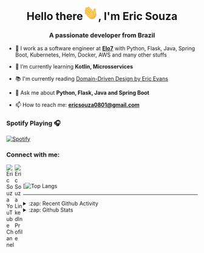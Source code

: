 <h1 align="center">Hello there<img src="https://raw.githubusercontent.com/ABSphreak/ABSphreak/master/gifs/Hi.gif" width="40px" />, I'm Eric Souza</h1>
<h3 align="center">A passionate developer from Brazil</h3>

- 🔭 I work as a software engineer at [**Elo7**](https://www.elo7.com) with Python, Flask, Java, Spring Boot, Kubernetes, Helm, Docker, AWS and many other stuffs

- 🌱 I’m currently learning **Kotlin, Microsservices**

- 📚 I'm currently reading [Domain-Driven Design by Eric Evans](https://www.amazon.com/Domain-Driven-Design-Tackling-Complexity-Software/dp/0321125215/)

- 💬 Ask me about **Python, Flask, Java and Spring Boot**

- 📫 How to reach me: **ericsouza0801@gmail.com**

### Spotify Playing 🎧
[![Spotify](https://spotify-playing.ericsouza.vercel.app/api/spotify)](https://open.spotify.com/user/ryseric)

### Connect with me:

[<img align="left" alt="Eric Souza YouTube Channel" width="22px" src="https://cdn.jsdelivr.net/npm/simple-icons@v3/icons/youtube.svg" />][youtube]
[<img align="left" alt="Eric Souza LinkedIn Profile" width="22px" src="https://cdn.jsdelivr.net/npm/simple-icons@v3/icons/linkedin.svg" />][linkedin]

<br />
<br />

[![Top Langs](https://github-readme-stats.vercel.app/api/top-langs/?username=ericsouza&theme=radical&hide=PlpgSQL,tsql,css,jupyter%20notebook,html)

---
<details>
    <summary>:zap: Recent Github Activity</summary>

<!--START_SECTION:activity-->
1. 🎉 Merged PR [#1](https://github.com/ericsouza/ufabc-csm/pull/1) in [ericsouza/ufabc-csm](https://github.com/ericsouza/ufabc-csm)
2. 💪 Opened PR [#1](https://github.com/ericsouza/ufabc-csm/pull/1) in [ericsouza/ufabc-csm](https://github.com/ericsouza/ufabc-csm)
3. ❗️ Opened issue [#25](https://github.com/long2ice/asyncmy/issues/25) in [long2ice/asyncmy](https://github.com/long2ice/asyncmy)
4. ❗️ Opened issue [#2054](https://github.com/confluentinc/schema-registry/issues/2054) in [confluentinc/schema-registry](https://github.com/confluentinc/schema-registry)
5. 🗣 Commented on [#2350](https://github.com/unbit/uwsgi/issues/2350) in [unbit/uwsgi](https://github.com/unbit/uwsgi)
<!--END_SECTION:activity-->

</details>

<details>
  <summary>:zap: Github Stats</summary>

  <img align="left" alt="Eric's Github Stats" src="https://github-readme-stats.ericsouza.vercel.app/api?username=ericsouza&show_icons=true&hide_border=true" />

</details>


[youtube]: https://www.youtube.com/channel/UCivrXFPSHLYAvHu3-0vPX9Q
[linkedin]: https://linkedin.com/in/eric-cardoso-souza
